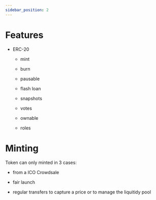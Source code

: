 ```yaml
---
sidebar_position: 2
---
```


# Features

* ERC-20

	* mint

	* burn

	* pausable

	* flash loan

	* snapshots

	* votes

	* ownable

	* roles

# Minting

Token can only minted in 3 cases:

* from a ICO Crowdsale

* fair launch

* regular transfers to capture a price or to manage the liquitidy pool
